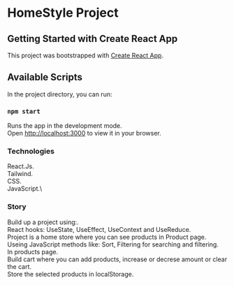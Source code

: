 # HomeStyle Project 

## Getting Started with Create React App

This project was bootstrapped with [Create React App](https://github.com/facebook/create-react-app).

## Available Scripts

In the project directory, you can run:

### `npm start`

Runs the app in the development mode.\
Open [http://localhost:3000](http://localhost:3000) to view it in your browser.

### Technologies
React.Js.\
Tailwind.\
CSS.\
JavaScript.\

### Story

Build up a project using:.\
React hooks: UseState, UseEffect, UseContext and UseReduce.\
Project is a home store where you can see products in Product page.\
Useing JavaScript methods like: Sort, Filtering for searching and filtering.\
In products page.\
Build cart where you can add products, increase or decrese amount or clear the cart.\
Store the selected products in localStorage.

